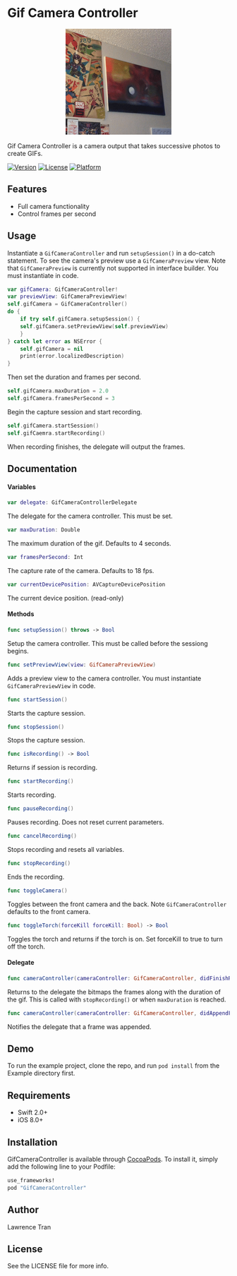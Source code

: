 # Gif Camera Controller

<p align="center">
<img src="/Assets/preview.gif" />
</p>

Gif Camera Controller is a camera output that takes successive photos to create GIFs.

<!---
[![CI Status](http://img.shields.io/travis/Lawrence Tran/GifCameraController.svg?style=flat)](https://travis-ci.org/Lawrence Tran/GifCameraController)
-->
[![Version](https://img.shields.io/cocoapods/v/GifCameraController.svg?style=flat)](http://cocoapods.org/pods/GifCameraController)
[![License](https://img.shields.io/cocoapods/l/GifCameraController.svg?style=flat)](http://cocoapods.org/pods/GifCameraController)
[![Platform](https://img.shields.io/cocoapods/p/GifCameraController.svg?style=flat)](http://cocoapods.org/pods/GifCameraController)

## Features
* Full camera functionality
* Control frames per second

## Usage 

Instantiate a `GifCameraController` and run `setupSession()` in a do-catch statement. To see the camera's preview use a `GifCameraPreview` view. 
Note that `GifCameraPreview` is currently not supported in interface builder. You must instantiate in code.

```swift
var gifCamera: GifCameraController!
var previewView: GifCameraPreviewView!
self.gifCamera = GifCameraController()
do {
    if try self.gifCamera.setupSession() {
    self.gifCamera.setPreviewView(self.previewView)
    }
} catch let error as NSError {
    self.gifCamera = nil
    print(error.localizedDescription)
}

```

Then set the duration and frames per second.
```swift
self.gifCamera.maxDuration = 2.0
self.gifCamera.framesPerSecond = 3
```

Begin the capture session and start recording.
```swift
self.gifCamera.startSession()
self.gifCaemra.startRecording()
```

When recording finishes, the delegate will output the frames. 

## Documentation

#### Variables

```swift
var delegate: GifCameraControllerDelegate
```
The delegate for the camera controller. This must be set.

```swift
var maxDuration: Double
```
The maximum duration of the gif. Defaults to 4 seconds.

```swift
var framesPerSecond: Int
```
The capture rate of the camera. Defaults to 18 fps.

```swift
var currentDevicePosition: AVCaptureDevicePosition
```
The current device position. (read-only)

#### Methods

```swift
func setupSession() throws -> Bool
```
Setup the camera controller. This must be called before the sessiong begins.

```swift
func setPreviewView(view: GifCameraPreviewView)
```
Adds a preview view to the camera controller. You must instantiate `GifCameraPreviewView` in code.

```swift
func startSession()
```
Starts the capture session.

```swift
func stopSession()
```
Stops the capture session.

```swift
func isRecording() -> Bool
```
Returns if session is recording.

```swift
func startRecording()
```
Starts recording.

```swift
func pauseRecording() 
```
Pauses recording. Does not reset current parameters.

```swift
func cancelRecording()
```
Stops recording and resets all variables.


```swift
func stopRecording()
```
Ends the recording.

```swift
func toggleCamera()
```
Toggles between the front camera and the back. Note `GifCameraController` defaults to the front camera.

```swift
func toggleTorch(forceKill forceKill: Bool) -> Bool
```
Toggles the torch and returns if the torch is on. Set forceKill to true to turn off the torch.

#### Delegate

```swift
func cameraController(cameraController: GifCameraController, didFinishRecordingWithFrames frames: [CGImage], withTotalDuration duration: Double)
```
Returns to the delegate the bitmaps the frames along with the duration of the gif. This is called with `stopRecording()` or when `maxDuration` is reached.

```swift
func cameraController(cameraController: GifCameraController, didAppendFrameNumber index: Int)
```
Notifies the delegate that a frame was appended.

## Demo

To run the example project, clone the repo, and run `pod install` from the Example directory first.

## Requirements
* Swift 2.0+
* iOS 8.0+

## Installation

GifCameraController is available through [CocoaPods](http://cocoapods.org). To install
it, simply add the following line to your Podfile:

```ruby
use_frameworks!
pod "GifCameraController"
```

## Author

Lawrence Tran

## License

See the LICENSE file for more info.
